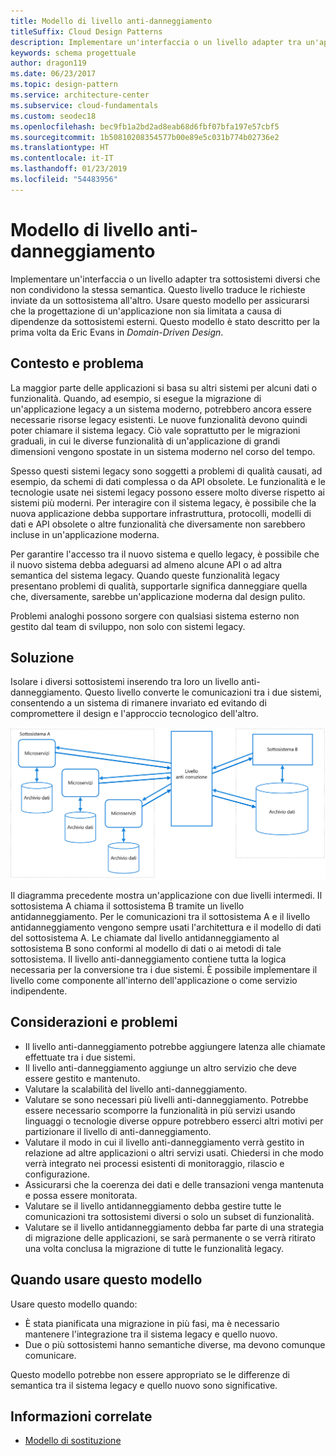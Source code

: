 ```yaml
---
title: Modello di livello anti-danneggiamento
titleSuffix: Cloud Design Patterns
description: Implementare un'interfaccia o un livello adapter tra un'applicazione moderna e un sistema legacy.
keywords: schema progettuale
author: dragon119
ms.date: 06/23/2017
ms.topic: design-pattern
ms.service: architecture-center
ms.subservice: cloud-fundamentals
ms.custom: seodec18
ms.openlocfilehash: bec9fb1a2bd2ad8eab68d6fbf07bfa197e57cbf5
ms.sourcegitcommit: 1b50810208354577b00e89e5c031b774b02736e2
ms.translationtype: HT
ms.contentlocale: it-IT
ms.lasthandoff: 01/23/2019
ms.locfileid: "54483956"
---
```

# <a name="anti-corruption-layer-pattern"></a>Modello di livello anti-danneggiamento

Implementare un'interfaccia o un livello adapter tra sottosistemi diversi che non condividono la stessa semantica. Questo livello traduce le richieste inviate da un sottosistema all'altro. Usare questo modello per assicurarsi che la progettazione di un'applicazione non sia limitata a causa di dipendenze da sottosistemi esterni. Questo modello è stato descritto per la prima volta da Eric Evans in *Domain-Driven Design*.

## <a name="context-and-problem"></a>Contesto e problema

La maggior parte delle applicazioni si basa su altri sistemi per alcuni dati o funzionalità. Quando, ad esempio, si esegue la migrazione di un'applicazione legacy a un sistema moderno, potrebbero ancora essere necessarie risorse legacy esistenti. Le nuove funzionalità devono quindi poter chiamare il sistema legacy. Ciò vale soprattutto per le migrazioni graduali, in cui le diverse funzionalità di un'applicazione di grandi dimensioni vengono spostate in un sistema moderno nel corso del tempo.

Spesso questi sistemi legacy sono soggetti a problemi di qualità causati, ad esempio, da schemi di dati complessa o da API obsolete. Le funzionalità e le tecnologie usate nei sistemi legacy possono essere molto diverse rispetto ai sistemi più moderni. Per interagire con il sistema legacy, è possibile che la nuova applicazione debba supportare infrastruttura, protocolli, modelli di dati e API obsolete o altre funzionalità che diversamente non sarebbero incluse in un'applicazione moderna.

Per garantire l'accesso tra il nuovo sistema e quello legacy, è possibile che il nuovo sistema debba adeguarsi ad almeno alcune API o ad altra semantica del sistema legacy. Quando queste funzionalità legacy presentano problemi di qualità, supportarle significa danneggiare quella che, diversamente, sarebbe un'applicazione moderna dal design pulito.

Problemi analoghi possono sorgere con qualsiasi sistema esterno non gestito dal team di sviluppo, non solo con sistemi legacy.

## <a name="solution"></a>Soluzione

Isolare i diversi sottosistemi inserendo tra loro un livello anti-danneggiamento. Questo livello converte le comunicazioni tra i due sistemi, consentendo a un sistema di rimanere invariato ed evitando di compromettere il design e l'approccio tecnologico dell'altro.

![Diagramma del modello di livello anti-danneggiamento](./_images/anti-corruption-layer.png)

Il diagramma precedente mostra un'applicazione con due livelli intermedi. Il sottosistema A chiama il sottosistema B tramite un livello antidanneggiamento. Per le comunicazioni tra il sottosistema A e il livello antidanneggiamento vengono sempre usati l'architettura e il modello di dati del sottosistema A. Le chiamate dal livello antidanneggiamento al sottosistema B sono conformi al modello di dati o ai metodi di tale sottosistema. Il livello anti-danneggiamento contiene tutta la logica necessaria per la conversione tra i due sistemi. È possibile implementare il livello come componente all'interno dell'applicazione o come servizio indipendente.

## <a name="issues-and-considerations"></a>Considerazioni e problemi

- Il livello anti-danneggiamento potrebbe aggiungere latenza alle chiamate effettuate tra i due sistemi.
- Il livello anti-danneggiamento aggiunge un altro servizio che deve essere gestito e mantenuto.
- Valutare la scalabilità del livello anti-danneggiamento.
- Valutare se sono necessari più livelli anti-danneggiamento. Potrebbe essere necessario scomporre la funzionalità in più servizi usando linguaggi o tecnologie diverse oppure potrebbero esserci altri motivi per partizionare il livello di anti-danneggiamento.
- Valutare il modo in cui il livello anti-danneggiamento verrà gestito in relazione ad altre applicazioni o altri servizi usati. Chiedersi in che modo verrà integrato nei processi esistenti di monitoraggio, rilascio e configurazione.
- Assicurarsi che la coerenza dei dati e delle transazioni venga mantenuta e possa essere monitorata.
- Valutare se il livello antidanneggiamento debba gestire tutte le comunicazioni tra sottosistemi diversi o solo un subset di funzionalità.
- Valutare se il livello antidanneggiamento debba far parte di una strategia di migrazione delle applicazioni, se sarà permanente o se verrà ritirato una volta conclusa la migrazione di tutte le funzionalità legacy.

## <a name="when-to-use-this-pattern"></a>Quando usare questo modello

Usare questo modello quando:

- È stata pianificata una migrazione in più fasi, ma è necessario mantenere l'integrazione tra il sistema legacy e quello nuovo.
- Due o più sottosistemi hanno semantiche diverse, ma devono comunque comunicare.

Questo modello potrebbe non essere appropriato se le differenze di semantica tra il sistema legacy e quello nuovo sono significative.

## <a name="related-guidance"></a>Informazioni correlate

- [Modello di sostituzione](./strangler.md)
